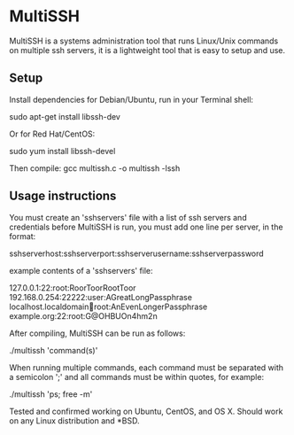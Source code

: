 # MultiSSH
MultiSSH is a systems administration tool that runs Linux/Unix commands on multiple ssh servers, it is a lightweight tool that is easy to setup and use.

Setup
-----

Install dependencies for Debian/Ubuntu, run in your Terminal shell:

sudo apt-get install libssh-dev

Or for Red Hat/CentOS:

sudo yum install libssh-devel

Then compile:
gcc multissh.c -o multissh -lssh

Usage instructions
------------------
You must create an 'sshservers' file with a list of ssh servers and credentials before MultiSSH is run, you must add one line per server, in the format:

sshserverhost:sshserverport:sshserverusername:sshserverpassword

example contents of a 'sshservers' file:

127.0.0.1:22:root:RoorToorRootToor
192.168.0.254:22222:user:AGreatLongPassphrase
localhost.localdomain:1234:root:AnEvenLongerPassphrase
example.org:22:root:G@OHBUOn4hm2n

After compiling, MultiSSH can be run as follows:

./multissh 'command(s)'

When running multiple commands, each command must be separated with a semicolon ';' and all commands must be within quotes, for example:

./multissh 'ps; free -m'

Tested and confirmed working on Ubuntu, CentOS, and OS X. Should work on any Linux distribution and *BSD.
